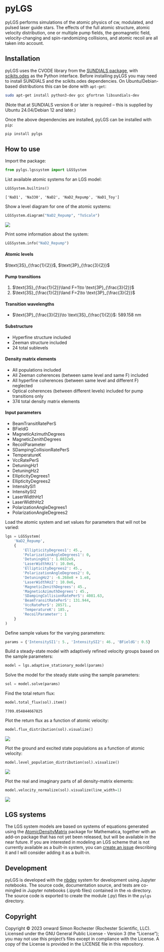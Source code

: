 # pyLGS


<!-- WARNING: THIS FILE WAS AUTOGENERATED! DO NOT EDIT! -->

pyLGS performs simulations of the atomic physics of cw, modulated, and
pulsed laser guide stars. The effects of the full atomic structure,
atomic velocity distribution, one or multiple pump fields, the
geomagnetic field, velocity-changing and spin-randomizing collisions,
and atomic recoil are all taken into account.

## Installation

pyLGS uses the CVODE library from the [SUNDIALS
package](https://computing.llnl.gov/projects/sundials), with
[scikits.odes](https://scikits-odes.readthedocs.io/en/latest/installation.html)
as the Python interface. Before installing pyLGS you may need to install
SUNDIALS and the scikits.odes dependencies. On Ubuntu/Debian-based
distributions this can be done with `apt-get`:

``` sh
sudo apt-get install python3-dev gcc gfortran libsundials-dev
```

(Note that at SUNDIALS version 6 or later is required – this is supplied
by Ubuntu 24.04/Debian 12 and later.)

Once the above dependencies are installed, pyLGS can be installed with
`pip`:

``` sh
pip install pylgs
```

## How to use

Import the package:

``` python
from pylgs.lgssystem import LGSSystem
```

List available atomic systems for an LGS model:

``` python
LGSSystem.builtins()
```

    ['NaD1', 'Na330', 'NaD2', 'NaD2_Repump', 'NaD1_Toy']

Show a level diagram for one of the atomic systems:

``` python
LGSSystem.diagram("NaD2_Repump", "ToScale")
```

![](index_files/figure-commonmark/cell-4-output-1.svg)

Print some information about the system:

``` python
LGSSystem.info("NaD2_Repump")
```

#### Atomic levels

$\text{3S}_{\frac{1}{2}}$, $\text{3P}_{\frac{3}{2}}$

#### Pump transitions

1.  $\text{3S}_{\frac{1}{2}}\land F=1\to \text{3P}_{\frac{3}{2}}$
2.  $\text{3S}_{\frac{1}{2}}\land F=2\to \text{3P}_{\frac{3}{2}}$

#### Transition wavelengths

- $\text{3P}_{\frac{3}{2}}\to \text{3S}_{\frac{1}{2}}$: 589.158 nm

#### Substructure

- Hyperfine structure included
- Zeeman structure included
- 24 total sublevels

#### Density matrix elements

- All populations included
- All Zeeman coherences (between same level and same F) included
- All hyperfine coherences (between same level and different F)
  neglected
- Optical coherences (between different levels) included for pump
  transitions only
- 374 total density matrix elements

#### Input parameters

- BeamTransitRatePerS
- BFieldG
- MagneticAzimuthDegrees
- MagneticZenithDegrees
- RecoilParameter
- SDampingCollisionRatePerS
- TemperatureK
- VccRatePerS
- DetuningHz1
- DetuningHz2
- EllipticityDegrees1
- EllipticityDegrees2
- IntensitySI1
- IntensitySI2
- LaserWidthHz1
- LaserWidthHz2
- PolarizationAngleDegrees1
- PolarizationAngleDegrees2

Load the atomic system and set values for parameters that will not be
varied:

``` python
lgs = LGSSystem(
    'NaD2_Repump', 
    {
        'EllipticityDegrees1': 45.,
        'PolarizationAngleDegrees1': 0,
        'DetuningHz1': 1.0832e9,
        'LaserWidthHz1': 10.0e6,
        'EllipticityDegrees2': 45.,
        'PolarizationAngleDegrees2': 0,
        'DetuningHz2': -6.268e8 + 1.e8,
        'LaserWidthHz2': 10.0e6,
        'MagneticZenithDegrees': 45.,
        'MagneticAzimuthDegrees': 45.,
        'SDampingCollisionRatePerS': 4081.63,
        'BeamTransitRatePerS': 131.944,
        'VccRatePerS': 28571.,
        'TemperatureK': 185.,
        'RecoilParameter': 1
    }
)
```

Define sample values for the varying parameters:

``` python
params = {'IntensitySI1': 5., 'IntensitySI2': 46., 'BFieldG': 0.5}
```

Build a steady-state model with adaptively refined velocity groups based
on the sample parameters:

``` python
model = lgs.adaptive_stationary_model(params)
```

Solve the model for the steady state using the sample parameters:

``` python
sol = model.solve(params)
```

Find the total return flux:

``` python
model.total_flux(sol).item()
```

    7709.054844667825

Plot the return flux as a function of atomic velocity:

``` python
model.flux_distribution(sol).visualize()
```

![](index_files/figure-commonmark/cell-11-output-1.svg)

Plot the ground and excited state populations as a function of atomic
velocity:

``` python
model.level_population_distribution(sol).visualize()
```

![](index_files/figure-commonmark/cell-12-output-1.svg)

Plot the real and imaginary parts of all density-matrix elements:

``` python
model.velocity_normalize(sol).visualize(line_width=1)
```

![](index_files/figure-commonmark/cell-13-output-1.svg)

## LGS systems

The LGS system models are based on systems of equations generated using
the [AtomicDensityMatrix](https://www.rochesterscientific.com/ADM/)
package for Mathematica, together with an add-on package that has not
yet been released, but will be available in the near future. If you are
interested in modeling an LGS scheme that is not currently available as
a built-in system, you can [create an
issue](https://github.com/simonkeys/pylgs/issues/new) describing it and
I will consider adding it as a built-in.

## Development

pyLGS is developed with the [nbdev](https://nbdev.fast.ai/) system for
development using Jupyter notebooks. The source code, documentation
source, and tests are co-mingled in Jupyter notebooks (.ipynb files)
contained in the `nb` directory. The source code is exported to create
the module (.py) files in the `pylgs` directory.

## Copyright

Copyright © 2023 onward Simon Rochester (Rochester Scientific, LLC).
Licensed under the GNU General Public License - Version 3 (the
“License”); you may not use this project’s files except in compliance
with the License. A copy of the License is provided in the LICENSE file
in this repository.
